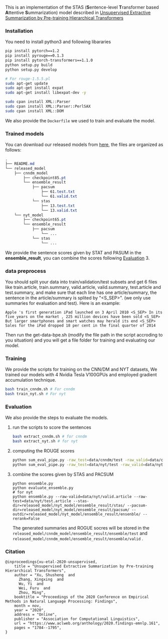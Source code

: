 
This is an implementation of the STAS (**S**entence-level **T**ransformer based **A**ttentive **S**ummarization) model described in  [Unsupervised Extractive Summarization by Pre-training Hierarchical Transformers](https://www.aclweb.org/anthology/2020.findings-emnlp.161/)

### Installation

You need to install python3 and following libararies

```bash
pip install pytorch==1.2
pip install pyrouge==0.1.3
pip install pytorch-transformers==1.1.0
python setup.py build
python setup.py develop

# For rouge-1.5.5.pl
sudo apt-get update
sudo apt-get install expat
sudo apt-get install libexpat-dev -y

sudo cpan install XML::Parser
sudo cpan install XML::Parser::PerlSAX
sudo cpan install XML::DOM

```

We also provide the `Dockerfile` we used to train and evaluate the model.


### Trained models

You can download our released models from [here](https://xingxingzhang.blob.core.windows.net/share/stas/model.zip), the files are organized as follows:

```css
.
├── README.md
└── released_model
    ├── cnndm_model
        ├── checkpoint85.pt
        └── ensemble_result
            ├── pacsum
                ├── 61.test.txt
                └── 61.valid.txt
            └── stas
                ├── 13.test.txt
                └── 13.valid.txt
    └── nyt_model
        ├── checkpoint65.pt
        └── ensemble_result
            ├── pacsum
                └── ...
            └── stas
                └── ...
```
We provide the sentence scores given by STAT and PASUM in the **ensemble_result**, you can combine the scores following  [Evaluation](#Evaluation) 3.

### data preprocess
You should split your data into train/validation/test subsets and get 6 files like train.article, train.summary, valid.article, valid.summary, test.article and test.summary,
and make sure that each line has one article/summary, the sentence in the article/summary is splited by "<S_SEP>". (we only use summaries for evaluation and test). Here is an example:
```
Apple 's first generation iPad launched on 3 April 2010 <S_SEP> In its five years on the market , 225 million devices have been sold <S_SEP> But larger smartphones and smart watches may herald its end <S_SEP> Sales for the iPad dropped 18 per cent in the final quarter of 2014
```

Then run the get-data-bpe.sh (modify the file path in the script accroding to you situation) and you will get a file folder for training and evaluating our model.


### Training

We provide the scripts for training on the CNN/DM and NYT datasets, We trained our models with 4 Nvidia Tesla V100GPUs and employed gradient accumulation technique.

```bash
bash train_cnndm.sh # For cnndm
bash train_nyt.sh # For nyt
```



### Evaluation

We also provide the steps to evaluate the models.

1. run the scripts to score the sentences

   ```bash
   bash extract_cnndm.sh # for cnndm
   bash extract_nyt.sh # for nyt
   ```

2. computing the ROUGE scores

   ```bash
   python sum_eval_pipe.py -raw_test=data/cnndm/test -raw_valid=data/cnndm/validation -model_dir=released_model/cnndm_model/85/ # for cnndm
   python sum_eval_pipe.py -raw_test=data/nyt/test -raw_valid=data/nyt/valid  -model_dir=released_model/nyt_model/65/ #for nyt
   ```


3. combine the scores given by STAS and PACSUM

   ```
   python ensemble.py
   python evaluate_ensemble.py
   # for nyt
   python ensemble.py --raw-valid=data/nyt/valid.article --raw-test=data/nyt/test.article --stas-dir=released_model/nyt_model/ensemble_result/stas/ --pacsum-dir=released_model/nyt_model/ensemble_result/pacsum/ --outdir=released_model/nyt_model/ensemble_result/ensenble/ --rerank=False

   ```

   The generated summaries and ROGUE socres will be stored in the `released_model/cnndm_model/ensemble_result/ensemble/test` and `released_model/cnndm_model/ensemble_result/ensemble/valid` .

### Citation
```
@inproceedings{xu-etal-2020-unsupervised,
    title = "Unsupervised Extractive Summarization by Pre-training Hierarchical Transformers",
    author = "Xu, Shusheng  and
      Zhang, Xingxing  and
      Wu, Yi  and
      Wei, Furu  and
      Zhou, Ming",
    booktitle = "Proceedings of the 2020 Conference on Empirical Methods in Natural Language Processing: Findings",
    month = nov,
    year = "2020",
    address = "Online",
    publisher = "Association for Computational Linguistics",
    url = "https://www.aclweb.org/anthology/2020.findings-emnlp.161",
    pages = "1784--1795",
}
```


